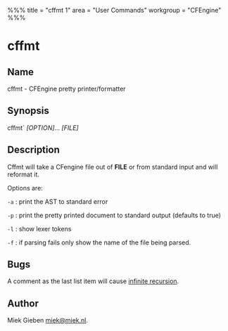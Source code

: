 %%%
title = "cffmt 1"
area = "User Commands"
workgroup = "CFEngine"
%%%

cffmt
=====

## Name

cffmt - CFEngine pretty printer/formatter

## Synopsis

cffmt` *[OPTION]*... *[FILE]*

## Description

Cffmt will take a CFengine file out of **FILE** or from standard input and will reformat it.

Options are:

`-a`
:   print the AST to standard error

`-p`
:   print the pretty printed document to standard output (defaults to true)

`-l`
:   show lexer tokens

`-f`
:   if parsing fails only show the name of the file being parsed.

## Bugs

A comment as the last list item will cause [infinite
recursion](https://github.com/miekg/cf/issues/11).

## Author

Miek Gieben <miek@miek.nl>.
